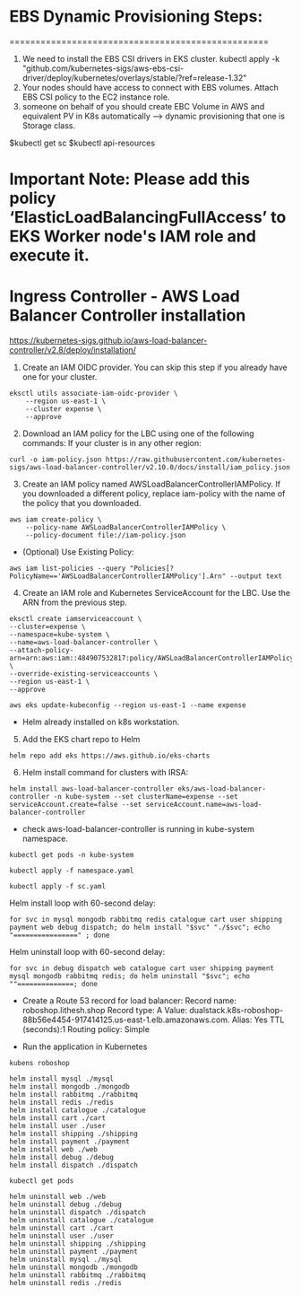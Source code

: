 # EBS Dynamic Provisioning  Steps:
==================================================
1. We need to install the EBS CSI drivers in EKS cluster.
kubectl apply -k "github.com/kubernetes-sigs/aws-ebs-csi-driver/deploy/kubernetes/overlays/stable/?ref=release-1.32"
2. Your nodes should have access to connect with EBS volumes. Attach EBS CSI policy to the EC2 instance role.
3. someone on behalf of you should create EBC Volume in AWS and equivalent PV in K8s automatically --> dynamic provisioning that one is Storage class.

$kubectl get sc
$kubectl api-resources

# Important Note: Please add this policy ‘ElasticLoadBalancingFullAccess’ to EKS Worker node's IAM role and execute it.

# Ingress Controller - AWS Load Balancer Controller installation
https://kubernetes-sigs.github.io/aws-load-balancer-controller/v2.8/deploy/installation/

1. Create an IAM OIDC provider. You can skip this step if you already have one for your cluster.
```
eksctl utils associate-iam-oidc-provider \
    --region us-east-1 \
    --cluster expense \
    --approve
```

2. Download an IAM policy for the LBC using one of the following commands:
If your cluster is in any other region:
```
curl -o iam-policy.json https://raw.githubusercontent.com/kubernetes-sigs/aws-load-balancer-controller/v2.10.0/docs/install/iam_policy.json
```

3. Create an IAM policy named AWSLoadBalancerControllerIAMPolicy. If you downloaded a different policy, replace iam-policy with the name of the policy that you downloaded.
```
aws iam create-policy \
    --policy-name AWSLoadBalancerControllerIAMPolicy \
    --policy-document file://iam-policy.json
```
* (Optional) Use Existing Policy:
```
aws iam list-policies --query "Policies[?PolicyName=='AWSLoadBalancerControllerIAMPolicy'].Arn" --output text

```
4. Create an IAM role and Kubernetes ServiceAccount for the LBC. Use the ARN from the previous step.
```
eksctl create iamserviceaccount \
--cluster=expense \
--namespace=kube-system \
--name=aws-load-balancer-controller \
--attach-policy-arn=arn:aws:iam::484907532817:policy/AWSLoadBalancerControllerIAMPolicy \
--override-existing-serviceaccounts \
--region us-east-1 \
--approve
```

```
aws eks update-kubeconfig --region us-east-1 --name expense
```

* Helm already installed on k8s workstation.

5. Add the EKS chart repo to Helm
```
helm repo add eks https://aws.github.io/eks-charts
```

6. Helm install command for clusters with IRSA:
```
helm install aws-load-balancer-controller eks/aws-load-balancer-controller -n kube-system --set clusterName=expense --set serviceAccount.create=false --set serviceAccount.name=aws-load-balancer-controller
```

* check aws-load-balancer-controller is running in kube-system namespace.
```
kubectl get pods -n kube-system
```

```
kubectl apply -f namespace.yaml
```
```
kubectl apply -f sc.yaml
```

Helm install loop with 60-second delay:
```
for svc in mysql mongodb rabbitmq redis catalogue cart user shipping payment web debug dispatch; do helm install "$svc" "./$svc"; echo "================" ; done
```

Helm uninstall loop with 60-second delay:
```
for svc in debug dispatch web catalogue cart user shipping payment mysql mongodb rabbitmq redis; do helm uninstall "$svc"; echo ""==============; done
```

* Create a Route 53 record for load balancer:
Record name: roboshop.lithesh.shop
Record type: A
Value: dualstack.k8s-roboshop-88b56e4454-917414125.us-east-1.elb.amazonaws.com.
Alias: Yes
TTL (seconds):1
Routing policy: Simple

* Run the application in Kubernetes
```
kubens roboshop
```
```
helm install mysql ./mysql
helm install mongodb ./mongodb
helm install rabbitmq ./rabbitmq
helm install redis ./redis
helm install catalogue ./catalogue
helm install cart ./cart
helm install user ./user
helm install shipping ./shipping
helm install payment ./payment
helm install web ./web
helm install debug ./debug
helm install dispatch ./dispatch
```

```
kubectl get pods 
```
```
helm uninstall web ./web
helm uninstall debug ./debug
helm uninstall dispatch ./dispatch
helm uninstall catalogue ./catalogue
helm uninstall cart ./cart
helm uninstall user ./user
helm uninstall shipping ./shipping
helm uninstall payment ./payment
helm uninstall mysql ./mysql
helm uninstall mongodb ./mongodb
helm uninstall rabbitmq ./rabbitmq
helm uninstall redis ./redis
```
